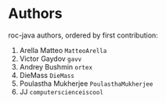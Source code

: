 # Authors

roc-java authors, ordered by first contribution:

<!-- authors -->

1. Arella Matteo `MatteoArella`
2. Victor Gaydov `gavv`
3. Andrey Bushmin `ortex`
4. DieMass `DieMass`
5. Poulastha Mukherjee `PoulasthaMukherjee`
6. JJ `computerscienceiscool`

<!-- endauthors -->

